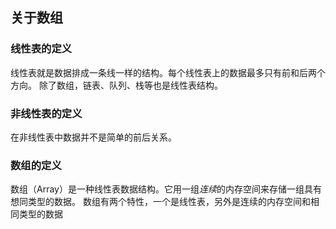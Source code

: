 ## 关于数组

### 线性表的定义
线性表就是数据排成一条线一样的结构。每个线性表上的数据最多只有前和后两个方向。
除了数组，链表、队列、栈等也是线性表结构。

### 非线性表的定义
在非线性表中数据并不是简单的前后关系。

### 数组的定义
数组（Array）是一种线性表数据结构。它用一组*连续*的内存空间来存储一组具有想同类型的数据。
数组有两个特性，一个是线性表，另外是连续的内存空间和相同类型的数据